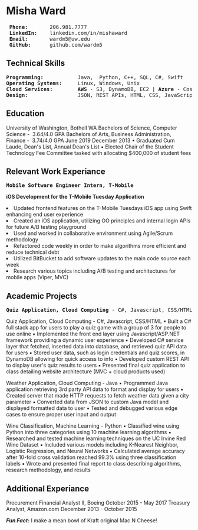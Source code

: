 # Misha Ward
<pre>
<strong> Phone: </strong>      206.981.7777
<strong> LinkedIn: </strong>   linkedin.com/in/mishaward  
<strong> Email: </strong>      wardm5@uw.edu   
<strong> GitHub: </strong>     github.com/wardm5
</pre>

## Technical Skills
<pre>
<strong>Programming: </strong>          Java,  Python, C++, SQL, C#, Swift
<strong>Operating Systems: </strong>    Linux, Windows, Unix
<strong>Cloud Services: </strong>       <Strong>AWS</Strong> - S3, DynamoDB, EC2 | <Strong>Azure</Strong> - Cosmos DB, Blob Storage Web 
<strong>Design: </strong>               JSON, REST APIs, HTML, CSS, JavaScript
</pre>

## Education
University of Washington, Bothell WA
Bachelors of Science, ​Computer Science ​- ​ 3.64/4.0 GPA
Bachelors of Arts​, ​Business Administration, Finance ​- ​ 3.74/4.0 GPA
​June 2019 December 2013
▪ Graduated Cum Laude, Dean's List, Annual Dean's List
▪ Elected Chair of the Student Technology Fee Committee ​tasked with allocating $400,000 of student fees

## Relevant Work Experiance
<pre><Strong>Mobile Software Engineer Intern, T-Mobile                                    October 2018 - June 2019</Strong></pre>
<Strong>iOS Development for the T-Mobile Tuesday Application</Strong>
<li>Updated frontend features on the T-Mobile Tuesdays iOS app using Swift enhancing end user experience   </li>
<li>Created an iOS application, utilizing OO principles and internal login APIs for future A/B testing playground </li>
<li>Used and worked in collaborative environment using Agile/Scrum methodology  </li>
<li>Refactored code weekly in order to make algorithms more efficient and reduce technical debt   </li>
<li>Utilized BitBucket to add software updates to the main code source each week  </li>
<li>Research various topics including A/B testing and architectures for mobile apps (Viper, MVC)  </li>

## Academic Projects
<pre><Strong>Quiz Application, Cloud Computing</Strong> - C#, Javascript, CSS/HTML        <Strong>October 2018 - June 2019</Strong></pre>
Quiz Application, ​Cloud Computing ​- C#, Javascript, CSS/HTML
▪ Built a C# full stack app for users to play a quiz game with a group of 3 for people to use online
▪ Implemented the front end layer using Javascript/ASP.NET framework providing a dynamic user experience ▪ Developed C# service layer that fetched, inserted data into database, and retrieved quiz API data for users ▪ Stored user data, such as login credentials and quiz scores, in DynamoDB allowing for quick access to info
▪ Developed custom REST API to display user's quiz results to users
▪ Presented final quiz application to class detailing website architecture (MVC + cloud products used)


Weather Application, Cloud Computing​ - Java
▪ Programmed Java application retrieving 3rd party API data to format and display for users ▪ Created server that made HTTP requests to fetch weather data given a city parameter
▪ Converted data from JSON to custom Java model and displayed formatted data to user
▪ Tested and debugged various edge cases to ensure proper user input and output

Wine Classification, ​Machine Learning​ - Python
▪ Classified wine using Python into three categories using 10 machine learning algorithms
▪ Researched and tested machine learning techniques on the UC Irvine Red Wine Dataset
▪ Included various models including K-Nearest Neighbor, Logistic Regression, and Neural Networks
▪ Calculated average accuracy after 10-fold cross validation reached 99.3% using three classification labels ▪ Wrote and presented final report to class describing algorithms, research methodology, and results

## Additional Experiance
Procurement Financial Analyst II, ​Boeing October 2015 - May 2017 
Treasury Analyst, ​Amazon.com December 2013 - October 2015



***Fun Fact:*** I make a mean bowl of Kraft original Mac N Cheese!
